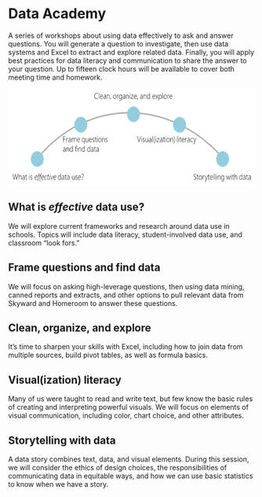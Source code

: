 # Data Academy

A series of workshops about using data effectively to ask and answer questions. You will generate a question to investigate, then use data systems and Excel to extract and explore related data. Finally, you will apply best practices for data literacy and communication to share the answer to your question. Up to fifteen clock hours will be available to cover both meeting time and homework. 

<p align="center"> 
<img src="https://github.com/tlricherson/dataacademy/blob/master/graphics/Story%20Arc.png" align="center" height="200">
</p>

## What is _effective_ data use? ##

We will explore current frameworks and research around data use in schools. Topics will include data literacy, student-involved data use, and classroom “look fors.” 

## Frame questions and find data ##

We will focus on asking high-leverage questions, then using data mining, canned reports and extracts, and other options to pull relevant data from Skyward and Homeroom to answer these questions.

## Clean, organize, and explore ##

It’s time to sharpen your skills with Excel, including how to join data from multiple sources, build pivot tables, as well as formula basics.

## Visual(ization) literacy ##

Many of us were taught to read and write text, but few know the basic rules of creating and interpreting powerful visuals. We will focus on elements of visual communication, including color, chart choice, and other attributes. 

## Storytelling with data ##

A data story combines text, data, and visual elements. During this session, we will consider the ethics of design choices, the responsibilities of communicating data in equitable ways, and how we can use basic statistics to know when we have a story.
